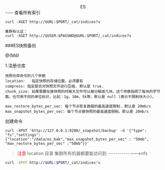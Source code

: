<center>ES</center>
----
查看所有索引

```
curl -XGET http://$URL:$PORT/_cat/indices?v

集群有认证：
curl -XGET http://$USER:$PASSWD@$URL:$PORT/_cat/indices?v
```

###ES快照备份

@(Md)


1.注册仓库
```
快照仓库命令的几个参数
location:   指定快照的存储位置。必须要有
compress: 指定是否对快照文件进行压缩. 默认是 true.
chunk_size: 如果需要在做快照的时候大文件可以被分解成几块。这个参数指明了每块的字节数。也可用不同的单位标识，比如：1g，10m，5k等，默认是 null (表示不限制块大小)。
    
max_restore_bytes_per_sec: 每个节点恢复数据的最高速度限制. 默认是 20mb/s
max_snapshot_bytes_per_sec: 每个节点做快照的最高速度限制。默认是 20mb/s
```
创建命令
```
curl -XPUT 'http://127.0.0.1:9200/_snapshot/backup' -d '{"type": "fs","settings": {"location":"/data/es_bak","max_snapshot_bytes_per_sec" : "50mb", "max_restore_bytes_per_sec" :"50mb"}}'
```
><font color="red">注意</font> location 目录 集群所有机器都要能访问到         -------------->nfs
```bash
curl -XPUT http://$URL:$PORT/_cat/indices?v
```